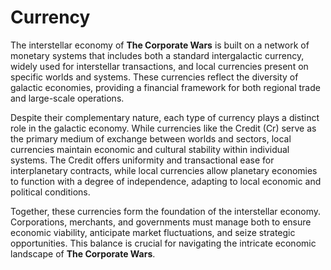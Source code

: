 # Currency

The interstellar economy of **The Corporate Wars** is built on a network of monetary systems that includes both a standard intergalactic currency, widely used for interstellar transactions, and local currencies present on specific worlds and systems. These currencies reflect the diversity of galactic economies, providing a financial framework for both regional trade and large-scale operations.

Despite their complementary nature, each type of currency plays a distinct role in the galactic economy. While currencies like the Credit (Cr) serve as the primary medium of exchange between worlds and sectors, local currencies maintain economic and cultural stability within individual systems. The Credit offers uniformity and transactional ease for interplanetary contracts, while local currencies allow planetary economies to function with a degree of independence, adapting to local economic and political conditions.

Together, these currencies form the foundation of the interstellar economy. Corporations, merchants, and governments must manage both to ensure economic viability, anticipate market fluctuations, and seize strategic opportunities. This balance is crucial for navigating the intricate economic landscape of **The Corporate Wars**.

